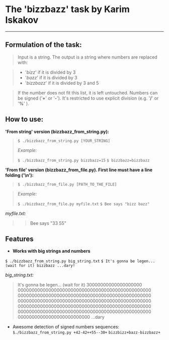 **The 'bizzbazz' task by Karim Iskakov**
====================================


----------


Formulation of the task:
----------------
>Input is a string. The output is a string where numbers are replaced with:

> - '*bizz*' if it is divided by 3
> - '*bazz*' if it is divided by 3
> - '*bizzbazz*' if it is divided by 3 and 5

> If the number does not fit this list, it is left untouched. Numbers can be signed ('**+**' or '**-**'). It's restricted to use explicit division (e.g. '**/**' or '**%**' ).

How to use:
----------------
**'From string' version (bizzbazz_from_string.py):**

>`$ ./bizzbazz_from_string.py [YOUR_STRING]`
>
>*Example:*
>
>`$ ./bizzbazz_from_string.py bizzbazz=15`
>`$ bizzbazz=bizzbazz`

**'From file' version (bizzbazz_from_file.py). First line must have a line folding ('\n'):**

>`$ ./bizzbazz_from_file.py [PATH_TO_THE_FILE]`

>*Example:*
>
>`$ ./bizzbazz_from_file.py myfile.txt`
>`$ Bee says "bizz bazz"`

*myfile.txt:*

>> Bee says "33 55"


Features
-------------

 - **Works with big strings and numbers**

 `$ ./bizzbazz_from_string.py big_string.txt`
 `$ It's gonna be legen... (wait for it) bizzbazz ...dary!`

*big_string.txt:*
> It's gonna be legen... (wait for it) 30000000000000000000
> 000000000000000000000000000000000000000000000000
> 000000000000000000000000000000000000000000000000
> 000000000000000000000000000000000000000000000000
> 000000000000000000000000000000000000000000000000
> 000000000000000000000000000000000000000000000000
> 00000000000000000000000000 ...dary

 - Awesome detection of signed numbers sequences:
 `$./bizzbazz_from_string.py +42-42++55--30+`
 `bizzbizz+bazz-bizzbazz+`
